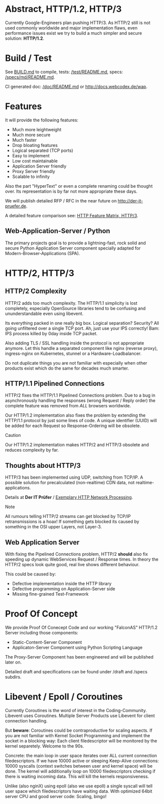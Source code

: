# Abstract, HTTP/1.2, HTTP/3

Currently Google-Engineers plan pushing HTTP/3. As HTTP/2 still is not used commonly worldwide and
major implementation flaws, even performance issues exist we try to build a much simpler and secure
solution: **HTTP/1.2**.

# Build / Test

See [BUILD.md](BUILD.md) to compile, tests: [/test/README.md](/test/README.md), specs: [/specs/md/README.md](/specs/md/README.md).

CI generated doc: [/doc/README.md](/doc/README.md) or http://docs.webcodex.de/wap.

# Features

It will provide the following features:

- Much more leightweight
- Much more secure
- Much faster
- Drop bloating features
- Logical separated (TCP ports)
- Easy to implement
- Low cost maintainable
- Application Server friendly
- Proxy Server friendly
- Scalable to infinity

Also the part "HyperText" or even a complete renaming could be thought over. Its representation is by far not
more appropriate these days.

We will publish detailed RFP / RFC in the near future on http://der-it-pruefer.de.

A detailed feature comparison see: [HTTP Feature Matrix, HTTP/3](FEATURE-MATRIX.md).

## Web-Application-Server / Python

The primary projects goal is to provide a lightning-fast, rock solid and secure Python Application Server component
specially adapted for Modern-Browser-Applications (SPA).

# HTTP/2, HTTP/3

## HTTP/2 Complexity

HTTP/2 adds too much complexity. The HTTP/1.1 simplicity is lost completely, especially OpenSource libraries
tend to be confusing and ununderstandable even using libevent.

Its everything packed in one really big box. Logical separation? Security? All going unfiltered over a single
TCP port. Ah, just use your IPS correctly! Bam: IPS process killed by 0day inside TCP packet.

Also adding TLS / SSL handling inside the protocol is not appropriate anymore. Let this handle a separated
component like nginx (reverse proxy), ingress-nginx on Kubernetes, stunnel or a Hardware-Loadbalancer.

Do not duplicate things you are not familiar with especially when other products exist which do the same
for decades much smarter.

## HTTP/1.1 Pipelined Connections

HTTP/2 fixes the HTTP/1.1 Pipelined Connections problem. Due to a bug in asynchronously handling the responses
(wrong Request / Reply order) the complete feature was removed from *ALL* browsers worldwide.

Our HTTP/1.2 implementation also fixes the problem by extending the HTTP/1.1 protocol by just some lines of code.
A unique identifier (UUID) will be added for each Request so Response-Ordering will be obsolete.

>[!CAUTION]
> Our HTTP/1.2 implementation makes HTTP/2 and HTTP/3 obsolete and reduces complexity by far.

## Thoughts about HTTP/3

HTTP/3 has been implemented using UDP, switching from TCP/IP. A possible solution for precalculated (non-realtime) CDN data, not realtime-applications.

Details at **Der IT Prüfer** / [Exemplary HTTP Network Processing](http://der-it-pruefer.de/).

>[!NOTE]
> All rumours telling HTTP/2 streams can get blocked by TCP/IP retransmissions is a hoax! If something gets blocked its caused by something in the OSI upper Layers, not Layer-3.


## Web Application Server

With fixing the Pipelined Connections problem, HTTP/2 **should** also fix speeding up dynamic WebServices
Request / Response times. In theory the HTTP/2 specs look quite good, real live shows different behaviour.

This could be caused by:

- Defective implementation inside the HTTP library
- Defective programming on Application-Server side
- Missing fine-grained Test-Framework

# Proof Of Concept

We provide Proof Of Conecept Code and our working "FalconAS" HTTP/1.2 Server including those components:

- Static-Content-Server Component
- Applicaton-Server Component using Python Scripting Language

The Proxy-Server Component has been engineered and will be published later on.

Detailed draft and specifications can be found under /draft and /specs subdirs.

# Libevent / Epoll / Coroutines

Currently Coroutines is the word of interest in the Coding-Community. Libevent uses Coroutines.
Multiple Server Products use Libevent for client connection handling. 

But **beware**: Coroutines could be contraproductive for scaling aspects. If you are not familiar with
Kernel Socket Programming and implement the socket in a blocking way: Each client filedescriptor will be
monitored by the kernel separetely. Welcome to the 90s.

Concrete: the main loop in user space iterates over ALL current connection filedescriptors. If we have
10000 active or sleeping Keep-Alive connections: 10000 syscalls (context switches between user and kernel
space) will be done. The kernel will additionally loop on 10000 filedescriptors checking if there is
waiting incoming data. This will kill the kernels responsiveness.

Unlike (also nginX) using epoll (also we use epoll) a single syscall will tell user space which
filedescriptors have waiting data. With optimized 64bit server CPU and good server code: Scaling, bingo!


